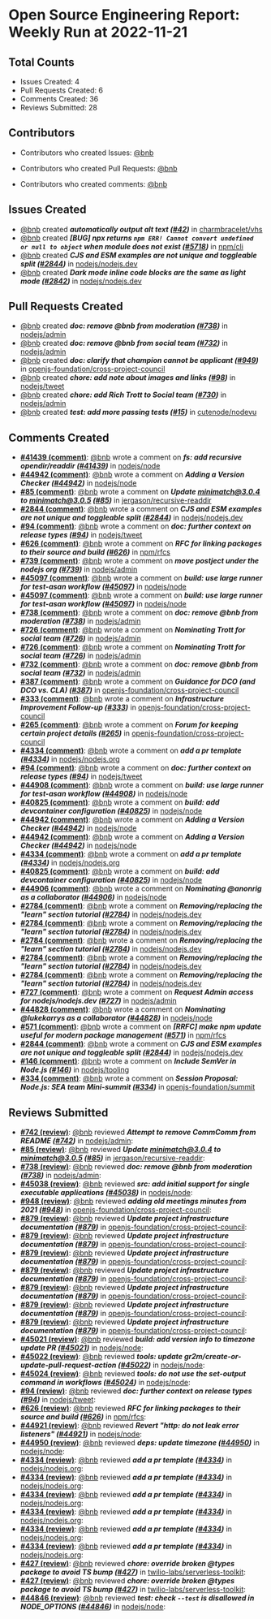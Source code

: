 # Open Source Engineering Report: Weekly Run at 2022-11-21

## Total Counts

* Issues Created: 4
* Pull Requests Created: 6
* Comments Created: 36
* Reviews Submitted: 28

## Contributors

* Contributors who created Issues: [@bnb](https://github.com/bnb)

* Contributors who created Pull Requests: [@bnb](https://github.com/bnb)

* Contributors who created comments: [@bnb](https://github.com/bnb)

## Issues Created

* [@bnb](https://github.com/bnb) created _**automatically output alt text ([#42](https://github.com/charmbracelet/vhs/issues/42))**_ in [charmbracelet/vhs](https://github.com/charmbracelet/vhs)
* [@bnb](https://github.com/bnb) created _**[BUG] npx returns `npm ERR! Cannot convert undefined or null to object` when module does not exist ([#5718](https://github.com/npm/cli/issues/5718))**_ in [npm/cli](https://github.com/npm/cli)
* [@bnb](https://github.com/bnb) created _**CJS and ESM examples are not unique and toggleable split ([#2844](https://github.com/nodejs/nodejs.dev/issues/2844))**_ in [nodejs/nodejs.dev](https://github.com/nodejs/nodejs.dev)
* [@bnb](https://github.com/bnb) created _**Dark mode inline code blocks are the same as light mode ([#2842](https://github.com/nodejs/nodejs.dev/issues/2842))**_ in [nodejs/nodejs.dev](https://github.com/nodejs/nodejs.dev)

## Pull Requests Created

* [@bnb](https://github.com/bnb) created _**doc: remove @bnb from moderation ([#738](https://github.com/nodejs/admin/pull/738))**_ in [nodejs/admin](https://github.com/nodejs/admin)
* [@bnb](https://github.com/bnb) created _**doc: remove @bnb from social team ([#732](https://github.com/nodejs/admin/pull/732))**_ in [nodejs/admin](https://github.com/nodejs/admin)
* [@bnb](https://github.com/bnb) created _**doc: clarify that champion cannot be applicant ([#949](https://github.com/openjs-foundation/cross-project-council/pull/949))**_ in [openjs-foundation/cross-project-council](https://github.com/openjs-foundation/cross-project-council)
* [@bnb](https://github.com/bnb) created _**chore: add note about images and links ([#98](https://github.com/nodejs/tweet/pull/98))**_ in [nodejs/tweet](https://github.com/nodejs/tweet)
* [@bnb](https://github.com/bnb) created _**chore: add Rich Trott to Social team ([#730](https://github.com/nodejs/admin/pull/730))**_ in [nodejs/admin](https://github.com/nodejs/admin)
* [@bnb](https://github.com/bnb) created _**test: add more passing tests ([#15](https://github.com/cutenode/nodevu/pull/15))**_ in [cutenode/nodevu](https://github.com/cutenode/nodevu)

## Comments Created

* **[#41439 (comment)](https://github.com/nodejs/node/pull/41439#issuecomment-1294022851)**: [@bnb](https://github.com/bnb) wrote a comment on _**fs: add recursive opendir/readdir ([#41439](https://github.com/nodejs/node/pull/41439))**_ in [nodejs/node](https://github.com/nodejs/node)
* **[#44942 (comment)](https://github.com/nodejs/node/issues/44942#issuecomment-1292376312)**: [@bnb](https://github.com/bnb) wrote a comment on _**Adding a Version Checker ([#44942](https://github.com/nodejs/node/issues/44942))**_ in [nodejs/node](https://github.com/nodejs/node)
* **[#85 (comment)](https://github.com/jergason/recursive-readdir/pull/85#issuecomment-1290838381)**: [@bnb](https://github.com/bnb) wrote a comment on _**Update minimatch@3.0.4 to minimatch@3.0.5 ([#85](https://github.com/jergason/recursive-readdir/pull/85))**_ in [jergason/recursive-readdir](https://github.com/jergason/recursive-readdir)
* **[#2844 (comment)](https://github.com/nodejs/nodejs.dev/issues/2844#issuecomment-1289249090)**: [@bnb](https://github.com/bnb) wrote a comment on _**CJS and ESM examples are not unique and toggleable split ([#2844](https://github.com/nodejs/nodejs.dev/issues/2844))**_ in [nodejs/nodejs.dev](https://github.com/nodejs/nodejs.dev)
* **[#94 (comment)](https://github.com/nodejs/tweet/pull/94#issuecomment-1289246530)**: [@bnb](https://github.com/bnb) wrote a comment on _**doc: further context on release types ([#94](https://github.com/nodejs/tweet/pull/94))**_ in [nodejs/tweet](https://github.com/nodejs/tweet)
* **[#626 (comment)](https://github.com/npm/rfcs/pull/626#issuecomment-1287035361)**: [@bnb](https://github.com/bnb) wrote a comment on _**RFC for linking packages to their source and build ([#626](https://github.com/npm/rfcs/pull/626))**_ in [npm/rfcs](https://github.com/npm/rfcs)
* **[#739 (comment)](https://github.com/nodejs/admin/issues/739#issuecomment-1287032988)**: [@bnb](https://github.com/bnb) wrote a comment on _**move postject under the nodejs org ([#739](https://github.com/nodejs/admin/issues/739))**_ in [nodejs/admin](https://github.com/nodejs/admin)
* **[#45097 (comment)](https://github.com/nodejs/node/pull/45097#issuecomment-1286716207)**: [@bnb](https://github.com/bnb) wrote a comment on _**build: use large runner for test-asan workflow ([#45097](https://github.com/nodejs/node/pull/45097))**_ in [nodejs/node](https://github.com/nodejs/node)
* **[#45097 (comment)](https://github.com/nodejs/node/pull/45097#issuecomment-1286715840)**: [@bnb](https://github.com/bnb) wrote a comment on _**build: use large runner for test-asan workflow ([#45097](https://github.com/nodejs/node/pull/45097))**_ in [nodejs/node](https://github.com/nodejs/node)
* **[#738 (comment)](https://github.com/nodejs/admin/pull/738#issuecomment-1286707120)**: [@bnb](https://github.com/bnb) wrote a comment on _**doc: remove @bnb from moderation ([#738](https://github.com/nodejs/admin/pull/738))**_ in [nodejs/admin](https://github.com/nodejs/admin)
* **[#726 (comment)](https://github.com/nodejs/admin/issues/726#issuecomment-1282956762)**: [@bnb](https://github.com/bnb) wrote a comment on _**Nominating Trott for social team ([#726](https://github.com/nodejs/admin/issues/726))**_ in [nodejs/admin](https://github.com/nodejs/admin)
* **[#726 (comment)](https://github.com/nodejs/admin/issues/726#issuecomment-1282956510)**: [@bnb](https://github.com/bnb) wrote a comment on _**Nominating Trott for social team ([#726](https://github.com/nodejs/admin/issues/726))**_ in [nodejs/admin](https://github.com/nodejs/admin)
* **[#732 (comment)](https://github.com/nodejs/admin/pull/732#issuecomment-1282947619)**: [@bnb](https://github.com/bnb) wrote a comment on _**doc: remove @bnb from social team ([#732](https://github.com/nodejs/admin/pull/732))**_ in [nodejs/admin](https://github.com/nodejs/admin)
* **[#387 (comment)](https://github.com/openjs-foundation/cross-project-council/issues/387#issuecomment-1282864305)**: [@bnb](https://github.com/bnb) wrote a comment on _**Guidance for DCO (and DCO vs. CLA) ([#387](https://github.com/openjs-foundation/cross-project-council/issues/387))**_ in [openjs-foundation/cross-project-council](https://github.com/openjs-foundation/cross-project-council)
* **[#333 (comment)](https://github.com/openjs-foundation/cross-project-council/issues/333#issuecomment-1282851169)**: [@bnb](https://github.com/bnb) wrote a comment on _**Infrastructure Improvement Follow-up ([#333](https://github.com/openjs-foundation/cross-project-council/issues/333))**_ in [openjs-foundation/cross-project-council](https://github.com/openjs-foundation/cross-project-council)
* **[#265 (comment)](https://github.com/openjs-foundation/cross-project-council/issues/265#issuecomment-1282847311)**: [@bnb](https://github.com/bnb) wrote a comment on _**Forum for keeping certain project details ([#265](https://github.com/openjs-foundation/cross-project-council/issues/265))**_ in [openjs-foundation/cross-project-council](https://github.com/openjs-foundation/cross-project-council)
* **[#4334 (comment)](https://github.com/nodejs/nodejs.org/pull/4334#issuecomment-1282678632)**: [@bnb](https://github.com/bnb) wrote a comment on _**add a pr template ([#4334](https://github.com/nodejs/nodejs.org/pull/4334))**_ in [nodejs/nodejs.org](https://github.com/nodejs/nodejs.org)
* **[#94 (comment)](https://github.com/nodejs/tweet/pull/94#issuecomment-1279798865)**: [@bnb](https://github.com/bnb) wrote a comment on _**doc: further context on release types ([#94](https://github.com/nodejs/tweet/pull/94))**_ in [nodejs/tweet](https://github.com/nodejs/tweet)
* **[#44908 (comment)](https://github.com/nodejs/node/pull/44908#issuecomment-1273860959)**: [@bnb](https://github.com/bnb) wrote a comment on _**build: use large runner for test-asan workflow ([#44908](https://github.com/nodejs/node/pull/44908))**_ in [nodejs/node](https://github.com/nodejs/node)
* **[#40825 (comment)](https://github.com/nodejs/node/pull/40825#issuecomment-1273855920)**: [@bnb](https://github.com/bnb) wrote a comment on _**build: add devcontainer configuration ([#40825](https://github.com/nodejs/node/pull/40825))**_ in [nodejs/node](https://github.com/nodejs/node)
* **[#44942 (comment)](https://github.com/nodejs/node/issues/44942#issuecomment-1273612767)**: [@bnb](https://github.com/bnb) wrote a comment on _**Adding a Version Checker ([#44942](https://github.com/nodejs/node/issues/44942))**_ in [nodejs/node](https://github.com/nodejs/node)
* **[#44942 (comment)](https://github.com/nodejs/node/issues/44942#issuecomment-1273607320)**: [@bnb](https://github.com/bnb) wrote a comment on _**Adding a Version Checker ([#44942](https://github.com/nodejs/node/issues/44942))**_ in [nodejs/node](https://github.com/nodejs/node)
* **[#4334 (comment)](https://github.com/nodejs/nodejs.org/pull/4334#issuecomment-1273581083)**: [@bnb](https://github.com/bnb) wrote a comment on _**add a pr template ([#4334](https://github.com/nodejs/nodejs.org/pull/4334))**_ in [nodejs/nodejs.org](https://github.com/nodejs/nodejs.org)
* **[#40825 (comment)](https://github.com/nodejs/node/pull/40825#issuecomment-1273568794)**: [@bnb](https://github.com/bnb) wrote a comment on _**build: add devcontainer configuration ([#40825](https://github.com/nodejs/node/pull/40825))**_ in [nodejs/node](https://github.com/nodejs/node)
* **[#44906 (comment)](https://github.com/nodejs/node/issues/44906#issuecomment-1271466745)**: [@bnb](https://github.com/bnb) wrote a comment on _**Nominating @anonrig as a collaborator ([#44906](https://github.com/nodejs/node/issues/44906))**_ in [nodejs/node](https://github.com/nodejs/node)
* **[#2784 (comment)](https://github.com/nodejs/nodejs.dev/issues/2784#issuecomment-1268285568)**: [@bnb](https://github.com/bnb) wrote a comment on _**Removing/replacing the "learn" section tutorial ([#2784](https://github.com/nodejs/nodejs.dev/issues/2784))**_ in [nodejs/nodejs.dev](https://github.com/nodejs/nodejs.dev)
* **[#2784 (comment)](https://github.com/nodejs/nodejs.dev/issues/2784#issuecomment-1268284936)**: [@bnb](https://github.com/bnb) wrote a comment on _**Removing/replacing the "learn" section tutorial ([#2784](https://github.com/nodejs/nodejs.dev/issues/2784))**_ in [nodejs/nodejs.dev](https://github.com/nodejs/nodejs.dev)
* **[#2784 (comment)](https://github.com/nodejs/nodejs.dev/issues/2784#issuecomment-1267150295)**: [@bnb](https://github.com/bnb) wrote a comment on _**Removing/replacing the "learn" section tutorial ([#2784](https://github.com/nodejs/nodejs.dev/issues/2784))**_ in [nodejs/nodejs.dev](https://github.com/nodejs/nodejs.dev)
* **[#2784 (comment)](https://github.com/nodejs/nodejs.dev/issues/2784#issuecomment-1267148118)**: [@bnb](https://github.com/bnb) wrote a comment on _**Removing/replacing the "learn" section tutorial ([#2784](https://github.com/nodejs/nodejs.dev/issues/2784))**_ in [nodejs/nodejs.dev](https://github.com/nodejs/nodejs.dev)
* **[#2784 (comment)](https://github.com/nodejs/nodejs.dev/issues/2784#issuecomment-1267146143)**: [@bnb](https://github.com/bnb) wrote a comment on _**Removing/replacing the "learn" section tutorial ([#2784](https://github.com/nodejs/nodejs.dev/issues/2784))**_ in [nodejs/nodejs.dev](https://github.com/nodejs/nodejs.dev)
* **[#727 (comment)](https://github.com/nodejs/admin/issues/727#issuecomment-1264610079)**: [@bnb](https://github.com/bnb) wrote a comment on _**Request Admin access for nodejs/nodejs.dev ([#727](https://github.com/nodejs/admin/issues/727))**_ in [nodejs/admin](https://github.com/nodejs/admin)
* **[#44828 (comment)](https://github.com/nodejs/node/issues/44828#issuecomment-1264597981)**: [@bnb](https://github.com/bnb) wrote a comment on _**Nominating @lukekarrys as a collaborator ([#44828](https://github.com/nodejs/node/issues/44828))**_ in [nodejs/node](https://github.com/nodejs/node)
* **[#571 (comment)](https://github.com/npm/rfcs/issues/571#issuecomment-1264383344)**: [@bnb](https://github.com/bnb) wrote a comment on _**[RRFC] make npm update useful for modern package management ([#571](https://github.com/npm/rfcs/issues/571))**_ in [npm/rfcs](https://github.com/npm/rfcs)
* **[#2844 (comment)](https://github.com/nodejs/nodejs.dev/issues/2844#issuecomment-1264376204)**: [@bnb](https://github.com/bnb) wrote a comment on _**CJS and ESM examples are not unique and toggleable split ([#2844](https://github.com/nodejs/nodejs.dev/issues/2844))**_ in [nodejs/nodejs.dev](https://github.com/nodejs/nodejs.dev)
* **[#146 (comment)](https://github.com/nodejs/tooling/issues/146#issuecomment-1264366765)**: [@bnb](https://github.com/bnb) wrote a comment on _**Include SemVer in Node.js ([#146](https://github.com/nodejs/tooling/issues/146))**_ in [nodejs/tooling](https://github.com/nodejs/tooling)
* **[#334 (comment)](https://github.com/openjs-foundation/summit/issues/334#issuecomment-1264292540)**: [@bnb](https://github.com/bnb) wrote a comment on _**Session Proposal: Node.js: SEA team Mini-summit ([#334](https://github.com/openjs-foundation/summit/issues/334))**_ in [openjs-foundation/summit](https://github.com/openjs-foundation/summit)

## Reviews Submitted

* **[#742 (review)](https://github.com/nodejs/admin/pull/742#pullrequestreview-1157062711)**: [@bnb](https://github.com/bnb) reviewed _**Attempt to remove CommComm from README ([#742](https://github.com/nodejs/admin/pull/742))**_ in [nodejs/admin](https://github.com/nodejs/admin): 
* **[#85 (review)](https://github.com/jergason/recursive-readdir/pull/85#pullrequestreview-1155140518)**: [@bnb](https://github.com/bnb) reviewed _**Update minimatch@3.0.4 to minimatch@3.0.5 ([#85](https://github.com/jergason/recursive-readdir/pull/85))**_ in [jergason/recursive-readdir](https://github.com/jergason/recursive-readdir): 
* **[#738 (review)](https://github.com/nodejs/admin/pull/738#pullrequestreview-1150693206)**: [@bnb](https://github.com/bnb) reviewed _**doc: remove @bnb from moderation ([#738](https://github.com/nodejs/admin/pull/738))**_ in [nodejs/admin](https://github.com/nodejs/admin): 
* **[#45038 (review)](https://github.com/nodejs/node/pull/45038#pullrequestreview-1147245349)**: [@bnb](https://github.com/bnb) reviewed _**src: add initial support for single executable applications ([#45038](https://github.com/nodejs/node/pull/45038))**_ in [nodejs/node](https://github.com/nodejs/node): 
* **[#948 (review)](https://github.com/openjs-foundation/cross-project-council/pull/948#pullrequestreview-1146352841)**: [@bnb](https://github.com/bnb) reviewed _**adding old meetings minutes from 2021 ([#948](https://github.com/openjs-foundation/cross-project-council/pull/948))**_ in [openjs-foundation/cross-project-council](https://github.com/openjs-foundation/cross-project-council): 
* **[#879 (review)](https://github.com/openjs-foundation/cross-project-council/pull/879#pullrequestreview-1146330682)**: [@bnb](https://github.com/bnb) reviewed _**Update project infrastructure documentation ([#879](https://github.com/openjs-foundation/cross-project-council/pull/879))**_ in [openjs-foundation/cross-project-council](https://github.com/openjs-foundation/cross-project-council): 
* **[#879 (review)](https://github.com/openjs-foundation/cross-project-council/pull/879#pullrequestreview-1146329308)**: [@bnb](https://github.com/bnb) reviewed _**Update project infrastructure documentation ([#879](https://github.com/openjs-foundation/cross-project-council/pull/879))**_ in [openjs-foundation/cross-project-council](https://github.com/openjs-foundation/cross-project-council): 
* **[#879 (review)](https://github.com/openjs-foundation/cross-project-council/pull/879#pullrequestreview-1146328551)**: [@bnb](https://github.com/bnb) reviewed _**Update project infrastructure documentation ([#879](https://github.com/openjs-foundation/cross-project-council/pull/879))**_ in [openjs-foundation/cross-project-council](https://github.com/openjs-foundation/cross-project-council): 
* **[#879 (review)](https://github.com/openjs-foundation/cross-project-council/pull/879#pullrequestreview-1146328131)**: [@bnb](https://github.com/bnb) reviewed _**Update project infrastructure documentation ([#879](https://github.com/openjs-foundation/cross-project-council/pull/879))**_ in [openjs-foundation/cross-project-council](https://github.com/openjs-foundation/cross-project-council): 
* **[#879 (review)](https://github.com/openjs-foundation/cross-project-council/pull/879#pullrequestreview-1146316909)**: [@bnb](https://github.com/bnb) reviewed _**Update project infrastructure documentation ([#879](https://github.com/openjs-foundation/cross-project-council/pull/879))**_ in [openjs-foundation/cross-project-council](https://github.com/openjs-foundation/cross-project-council): 
* **[#879 (review)](https://github.com/openjs-foundation/cross-project-council/pull/879#pullrequestreview-1146305911)**: [@bnb](https://github.com/bnb) reviewed _**Update project infrastructure documentation ([#879](https://github.com/openjs-foundation/cross-project-council/pull/879))**_ in [openjs-foundation/cross-project-council](https://github.com/openjs-foundation/cross-project-council): 
* **[#879 (review)](https://github.com/openjs-foundation/cross-project-council/pull/879#pullrequestreview-1146302848)**: [@bnb](https://github.com/bnb) reviewed _**Update project infrastructure documentation ([#879](https://github.com/openjs-foundation/cross-project-council/pull/879))**_ in [openjs-foundation/cross-project-council](https://github.com/openjs-foundation/cross-project-council): 
* **[#45021 (review)](https://github.com/nodejs/node/pull/45021#pullrequestreview-1143292698)**: [@bnb](https://github.com/bnb) reviewed _**build: add version info to timezone update PR ([#45021](https://github.com/nodejs/node/pull/45021))**_ in [nodejs/node](https://github.com/nodejs/node): 
* **[#45022 (review)](https://github.com/nodejs/node/pull/45022#pullrequestreview-1143292658)**: [@bnb](https://github.com/bnb) reviewed _**tools: update gr2m/create-or-update-pull-request-action ([#45022](https://github.com/nodejs/node/pull/45022))**_ in [nodejs/node](https://github.com/nodejs/node): 
* **[#45024 (review)](https://github.com/nodejs/node/pull/45024#pullrequestreview-1143292630)**: [@bnb](https://github.com/bnb) reviewed _**tools: do not use the set-output command in workflows ([#45024](https://github.com/nodejs/node/pull/45024))**_ in [nodejs/node](https://github.com/nodejs/node): 
* **[#94 (review)](https://github.com/nodejs/tweet/pull/94#pullrequestreview-1143214828)**: [@bnb](https://github.com/bnb) reviewed _**doc: further context on release types ([#94](https://github.com/nodejs/tweet/pull/94))**_ in [nodejs/tweet](https://github.com/nodejs/tweet): 
* **[#626 (review)](https://github.com/npm/rfcs/pull/626#pullrequestreview-1141513459)**: [@bnb](https://github.com/bnb) reviewed _**RFC for linking packages to their source and build ([#626](https://github.com/npm/rfcs/pull/626))**_ in [npm/rfcs](https://github.com/npm/rfcs): 
* **[#44921 (review)](https://github.com/nodejs/node/pull/44921#pullrequestreview-1136569280)**: [@bnb](https://github.com/bnb) reviewed _**Revert "http: do not leak error listeners" ([#44921](https://github.com/nodejs/node/pull/44921))**_ in [nodejs/node](https://github.com/nodejs/node): 
* **[#44950 (review)](https://github.com/nodejs/node/pull/44950#pullrequestreview-1136337390)**: [@bnb](https://github.com/bnb) reviewed _**deps: update timezone ([#44950](https://github.com/nodejs/node/pull/44950))**_ in [nodejs/node](https://github.com/nodejs/node): 
* **[#4334 (review)](https://github.com/nodejs/nodejs.org/pull/4334#pullrequestreview-1136304288)**: [@bnb](https://github.com/bnb) reviewed _**add a pr template ([#4334](https://github.com/nodejs/nodejs.org/pull/4334))**_ in [nodejs/nodejs.org](https://github.com/nodejs/nodejs.org): 
* **[#4334 (review)](https://github.com/nodejs/nodejs.org/pull/4334#pullrequestreview-1136303477)**: [@bnb](https://github.com/bnb) reviewed _**add a pr template ([#4334](https://github.com/nodejs/nodejs.org/pull/4334))**_ in [nodejs/nodejs.org](https://github.com/nodejs/nodejs.org): 
* **[#4334 (review)](https://github.com/nodejs/nodejs.org/pull/4334#pullrequestreview-1136296783)**: [@bnb](https://github.com/bnb) reviewed _**add a pr template ([#4334](https://github.com/nodejs/nodejs.org/pull/4334))**_ in [nodejs/nodejs.org](https://github.com/nodejs/nodejs.org): 
* **[#4334 (review)](https://github.com/nodejs/nodejs.org/pull/4334#pullrequestreview-1136295785)**: [@bnb](https://github.com/bnb) reviewed _**add a pr template ([#4334](https://github.com/nodejs/nodejs.org/pull/4334))**_ in [nodejs/nodejs.org](https://github.com/nodejs/nodejs.org): 
* **[#4334 (review)](https://github.com/nodejs/nodejs.org/pull/4334#pullrequestreview-1136295016)**: [@bnb](https://github.com/bnb) reviewed _**add a pr template ([#4334](https://github.com/nodejs/nodejs.org/pull/4334))**_ in [nodejs/nodejs.org](https://github.com/nodejs/nodejs.org): 
* **[#4334 (review)](https://github.com/nodejs/nodejs.org/pull/4334#pullrequestreview-1136294645)**: [@bnb](https://github.com/bnb) reviewed _**add a pr template ([#4334](https://github.com/nodejs/nodejs.org/pull/4334))**_ in [nodejs/nodejs.org](https://github.com/nodejs/nodejs.org): 
* **[#427 (review)](https://github.com/twilio-labs/serverless-toolkit/pull/427#pullrequestreview-1134312122)**: [@bnb](https://github.com/bnb) reviewed _**chore: override broken @types package to avoid TS bump ([#427](https://github.com/twilio-labs/serverless-toolkit/pull/427))**_ in [twilio-labs/serverless-toolkit](https://github.com/twilio-labs/serverless-toolkit): 
* **[#427 (review)](https://github.com/twilio-labs/serverless-toolkit/pull/427#pullrequestreview-1134309424)**: [@bnb](https://github.com/bnb) reviewed _**chore: override broken @types package to avoid TS bump ([#427](https://github.com/twilio-labs/serverless-toolkit/pull/427))**_ in [twilio-labs/serverless-toolkit](https://github.com/twilio-labs/serverless-toolkit): 
* **[#44846 (review)](https://github.com/nodejs/node/pull/44846#pullrequestreview-1127617724)**: [@bnb](https://github.com/bnb) reviewed _**test: check `--test` is disallowed in NODE_OPTIONS ([#44846](https://github.com/nodejs/node/pull/44846))**_ in [nodejs/node](https://github.com/nodejs/node): 